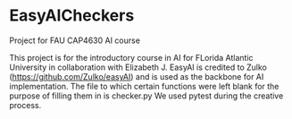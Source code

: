 # EasyAICheckers
Project for FAU CAP4630 AI course

This project is for the introductory course in AI for FLorida Atlantic University in collaboration with Elizabeth J.
EasyAI is credited to Zulko (https://github.com/Zulko/easyAI) and is used as the backbone for AI implementation.
The file to which certain functions were left blank for the purpose of filling them in is checker.py
We used pytest during the creative process.
